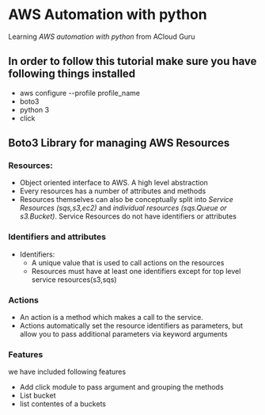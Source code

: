 # AWS Automation with python
Learning *AWS automation with python* from ACloud Guru 

## In order to follow this tutorial make sure you have following things installed
- aws configure --profile profile_name
- boto3
- python 3
- click

## Boto3 Library for managing AWS Resources
### Resources: 
 - Object oriented interface to AWS. A high level abstraction
 - Every resources has a number of attributes and methods
 - Resources themselves can also be conceptually split into *Service Resources (sqs,s3,ec2)* and *individual resources (sqs.Queue or s3.Bucket)*. Service Resources do not have         identifiers or attributes

 ### Identifiers and attributes
  - Identifiers: 
    - A unique value that is used to call actions on the resources
    - Resources must have at least one identifiers except for top level service resources(s3,sqs)

### Actions
 - An action is a method which makes a call to the service.
 - Actions automatically set the resource identifiers as parameters, but allow you to pass additional parameters via keyword arguments


### Features
we have included following features
 - Add click module to pass argument and grouping the methods
 - List bucket
 - list contentes of a buckets

